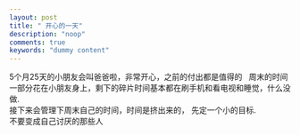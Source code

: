 ```yaml
---
layout: post
title: " 开心的一天"
description: "noop"
comments: true
keywords: "dummy content"
---
```

 5个月25天的小朋友会叫爸爸啦，非常开心，之前的付出都是值得的   
 周末的时间一部分花在小朋友身上，剩下的碎片时间基本都在刷手机和看电视和睡觉，什么没做.    
 接下来会管理下周末自己的时间，时间是挤出来的， 先定一个小的目标.    
 不要变成自己讨厌的那些人   


